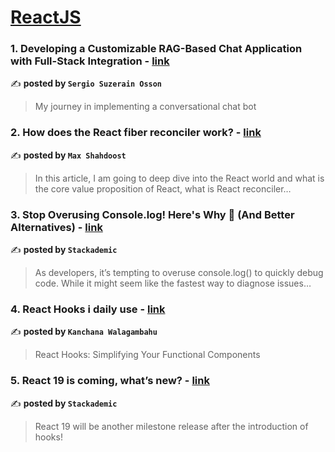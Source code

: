 
<h1><a href=https://medium.com/tag/reactjs/recommended target="_blank" rel="noopener noreferrer">ReactJS</a></h1>
<h3>1. Developing a Customizable RAG-Based Chat Application with Full-Stack Integration - <a href="https://medium.com/@sergioosson/developing-a-customizable-rag-based-chat-application-with-full-stack-integration-af4341f85a59" target="_blank" rel="noopener noreferrer">link</a></h3>

✍️ **posted by `Sergio Suzerain Osson`**

<blockquote>My journey in implementing a conversational chat bot</blockquote>

<h3>2. How does the React fiber reconciler work? - <a href="https://medium.com/@maxtsh/how-does-the-react-fiber-reconciler-work-77c3650127da" target="_blank" rel="noopener noreferrer">link</a></h3>

✍️ **posted by `Max Shahdoost`**

<blockquote>In this article, I am going to deep dive into the React world and what is the core value proposition of React, what is React reconciler…</blockquote>

<h3>3. Stop Overusing Console.log! Here's Why 🚫 (And Better Alternatives) - <a href="https://medium.com/stackademic/stop-overusing-console-log-heres-why-and-better-alternatives-e5e05ea69e75" target="_blank" rel="noopener noreferrer">link</a></h3>

✍️ **posted by `Stackademic`**

<blockquote>As developers, it’s tempting to overuse console.log() to quickly debug code. While it might seem like the fastest way to diagnose issues…</blockquote>

<h3>4. React Hooks i daily use - <a href="https://medium.com/@sachithrakanchana.ks/react-hooks-i-daily-use-134d624f185d" target="_blank" rel="noopener noreferrer">link</a></h3>

✍️ **posted by `Kanchana Walagambahu`**

<blockquote>React Hooks: Simplifying Your Functional Components</blockquote>

<h3>5. React 19 is coming, what’s new? - <a href="https://medium.com/stackademic/react-19-is-coming-whats-new-79e2d4b948e4" target="_blank" rel="noopener noreferrer">link</a></h3>

✍️ **posted by `Stackademic`**

<blockquote>React 19 will be another milestone release after the introduction of hooks!</blockquote>


